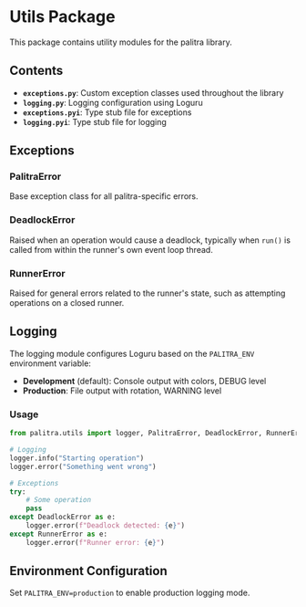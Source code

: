 # Utils Package

This package contains utility modules for the palitra library.

## Contents

- **`exceptions.py`**: Custom exception classes used throughout the library
- **`logging.py`**: Logging configuration using Loguru
- **`exceptions.pyi`**: Type stub file for exceptions
- **`logging.pyi`**: Type stub file for logging

## Exceptions

### PalitraError
Base exception class for all palitra-specific errors.

### DeadlockError
Raised when an operation would cause a deadlock, typically when `run()` is called from within the runner's own event loop thread.

### RunnerError
Raised for general errors related to the runner's state, such as attempting operations on a closed runner.

## Logging

The logging module configures Loguru based on the `PALITRA_ENV` environment variable:

- **Development** (default): Console output with colors, DEBUG level
- **Production**: File output with rotation, WARNING level

### Usage

```python
from palitra.utils import logger, PalitraError, DeadlockError, RunnerError

# Logging
logger.info("Starting operation")
logger.error("Something went wrong")

# Exceptions
try:
    # Some operation
    pass
except DeadlockError as e:
    logger.error(f"Deadlock detected: {e}")
except RunnerError as e:
    logger.error(f"Runner error: {e}")
```

## Environment Configuration

Set `PALITRA_ENV=production` to enable production logging mode. 
